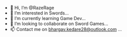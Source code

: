 - 👋 Hi, I’m @RazeRage
- 👀 I’m interested in Swords...
- 🌱 I’m currently learning Game Dev...
- 💞️ I’m looking to collaborate on Sword Games...
- 📫 Contact me on bhargav.kedare28@outlook.com ...

<!---
RazeRage/RazeRage is a ✨ special ✨ repository because its `README.md` (this file) appears on your GitHub profile.
You can click the Preview link to take a look at your changes.
--->
